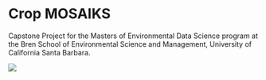 # Crop MOSAIKS

Capstone Project for the Masters of Environmental Data Science program at the Bren School of Environmental Science and Management, University of California Santa Barbara. 

![](https://github.com/cropmosaiks/NDVI_Images/blob/main/animations/ndvi.gif)
